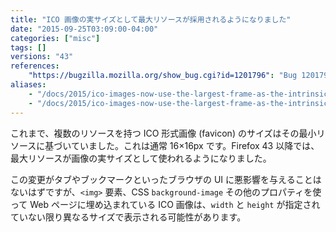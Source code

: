 ```yaml
---
title: "ICO 画像の実サイズとして最大リソースが採用されるようになりました"
date: "2015-09-25T03:09:00-04:00"
categories: ["misc"]
tags: []
versions: "43"
references:
    "https://bugzilla.mozilla.org/show_bug.cgi?id=1201796": "Bug 1201796 - Add downscale-during-decode support for the ICO decoder"
aliases:
    - "/docs/2015/ico-images-now-use-the-largest-frame-as-the-intrinsic-dimention/"
    - "/docs/2015/ico-images-now-use-the-largest-frame-as-the-intrinsic-dimension/"
---
```

これまで、複数のリソースを持つ ICO 形式画像 (favicon) のサイズはその最小リソースに基づいていました。これは通常 16×16px です。Firefox 43 以降では、最大リソースが画像の実サイズとして使われるようになりました。

この変更がタブやブックマークといったブラウザの UI に悪影響を与えることはないはずですが、`<img>` 要素、CSS `background-image` その他のプロパティを使って Web ページに埋め込まれている ICO 画像は、`width` と `height` が指定されていない限り異なるサイズで表示される可能性があります。
